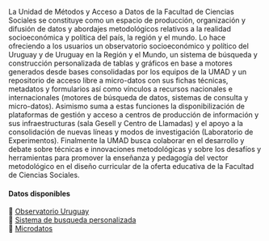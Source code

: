 La Unidad de Métodos y Acceso a Datos de la Facultad de Ciencias
Sociales se constituye como un espacio de producción, organización y
difusión de datos y abordajes metodológicos relativos a la realidad
socioeconómica y política del país, la región y el mundo. Lo hace
ofreciendo a los usuarios un observatorio socioeconómico y político del
Uruguay y de Uruguay en la Región y el Mundo, un sistema de búsqueda y
construcción personalizada de tablas y gráficos en base a motores
generados desde bases consolidadas por los equipos de la UMAD y un
repositorio de acceso libre a micro-datos con sus fichas técnicas,
metadatos y formularios así como vínculos a recursos nacionales e
internacionales (motores de búsqueda de datos, sistemas de consulta y
micro-datos). Asimismo suma a estas funciones la disponibilización de
plataformas de gestión y acceso a centros de producción de información y
sus infraestructuras (sala Gesell y Centro de Llamadas) y el apoyo a la
consolidación de nuevas líneas y modos de investigación (Laboratorio de
Experimentos). Finalmente la UMAD busca colaborar en el desarrollo y
debate sobre técnicas e innovaciones metodológicas y sobre los desafíos
y herramientas para promover la enseñanza y pedagogía del vector
metodológico en el diseño curricular de la oferta educativa de la
Facultad de Ciencias Sociales.

#### Datos disponibles

:pushpin: [Observatorio
Uruguay](https://umad.cienciassociales.edu.uy/observatorio-uruguay/)  
:pushpin: [Sistema de busqueda
personalizada](https://umad.cienciassociales.edu.uy/sistema-de-consulta-personalizado/)  
:pushpin:
[Microdatos](https://umad.cienciassociales.edu.uy/acceso-a-microdatos/)
